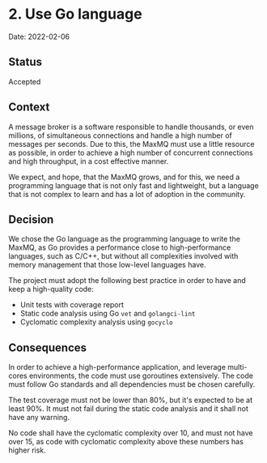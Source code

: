 # 2. Use Go language

Date: 2022-02-06

## Status

Accepted

## Context

A message broker is a software responsible to handle thousands, or even
millions, of simultaneous connections and handle a high number of messages per
seconds. Due to this, the MaxMQ must use a little resource as possible, in order
to  achieve a high number of concurrent connections and high throughput, in a
cost effective manner.

We expect, and hope, that the MaxMQ grows, and for this, we need a programming
language that is not only fast and lightweight, but a language that is not
complex to learn and has a lot of adoption in the community.

## Decision

We chose the Go language as the programming language to write the MaxMQ, as Go
provides a performance close to high-performance languages, such as C/C++, but
without all complexities involved with memory management that those low-level
languages have.

The project must adopt the following best practice in order to have and keep a
high-quality code:

* Unit tests with coverage report
* Static code analysis using Go `vet` and `golangci-lint`
* Cyclomatic complexity analysis using `gocyclo`

## Consequences

In order to achieve a high-performance application, and leverage multi-cores
environments, the code must use goroutines extensively. The code must follow
Go standards and all dependencies must be chosen carefully.

The test coverage must not be lower than 80%, but it's expected to be at least
90%. It must not fail during the static code analysis and it shall not have any
warning.

No code shall have the cyclomatic complexity over 10, and must not have over 15,
as code with cyclomatic complexity above these numbers has higher risk.

